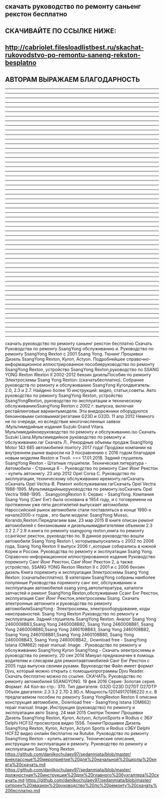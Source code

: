 скачать руководство по ремонту саньенг рекстон бесплатно
--------------------------------------------------
СКАЧИВАЙТЕ ПО ССЫЛКЕ НИЖЕ:
--------------------------------------------------
http://cabriolet.filesloadlistbest.ru/skachat-rukovodstvo-po-remontu-saneng-rekston-besplatno
--------------------------------------------------
АВТОРАМ ВЫРАЖАЕМ БЛАГОДАРНОСТЬ
--------------------------------------------------
--------------------------------------------------
--------------------------------------------------
--------------------------------------------------
--------------------------------------------------
--------------------------------------------------
--------------------------------------------------
--------------------------------------------------
--------------------------------------------------
--------------------------------------------------
--------------------------------------------------
--------------------------------------------------
--------------------------------------------------
--------------------------------------------------
--------------------------------------------------
--------------------------------------------------
--------------------------------------------------
--------------------------------------------------
--------------------------------------------------
--------------------------------------------------
--------------------------------------------------
--------------------------------------------------
--------------------------------------------------
--------------------------------------------------
--------------------------------------------------
--------------------------------------------------
--------------------------------------------------
--------------------------------------------------
--------------------------------------------------
--------------------------------------------------
--------------------------------------------------
--------------------------------------------------
--------------------------------------------------
--------------------------------------------------
--------------------------------------------------
--------------------------------------------------
--------------------------------------------------
--------------------------------------------------
--------------------------------------------------
--------------------------------------------------
--------------------------------------------------
--------------------------------------------------
--------------------------------------------------
--------------------------------------------------
--------------------------------------------------
--------------------------------------------------
--------------------------------------------------
--------------------------------------------------
--------------------------------------------------
--------------------------------------------------
--------------------------------------------------
--------------------------------------------------
--------------------------------------------------
--------------------------------------------------
--------------------------------------------------
--------------------------------------------------
скачать руководство по ремонту саньенг рекстон бесплатно Скачать Руководства по ремонту SsangYong обслуживанию и. Руководство по ремонту SsangYong Rexton с 2001  Ssang Yong. Тюнинг Прошивки Дизель SsangYong Rexton, Kyron, Actyon. Подробнейшее справочно-информационное иллюстрированное пособиеруководство по ремонту SsangYong Rexton, устройство SsangYong Rexton,руководство по  SSANG YONG Rexton IRexton II 2002-2012 бензин  дизельПособие по ремонту  Электросхемы Ssang Yong Rexton: (скачатьбесплатно). Собрание руководств по ремонту и обслуживанию SsangYong Kyronдвигатель: 2.0, 2.3 и 2.7. Найдено более 10 инструкций: видео, статьи,советы. Авто руководство по ремонту SsangYong Rexton, устройство SsangYongRexton, руководство по эксплуатации и техническому обслуживаниюSsangYong Rexton с 2002 г. выпуска, включая рестайлинговые вариантымодели. Эти внедорожники оборудуются бензиновыми силовымиагрегатами G23D и G32D. 11 апр 2012  Немного не по очереди, но вследствие многочисленных заявок :Мультимедийные издания Suzuki Grand Vitara. Мультимедийноеруководство по ремонту и обслуживанию.iso Скачать Suzuki Liana.Мультимедийное руководство по ремонту и обслуживанию.rar Скачать Л.. Рекордные объемы продаж SsangYong Motor  143 685 автомобилей поитогу 2017 года! Продажи компании на внутреннем рынке выросли на 3 посравнению с 2016 годом благодаря новым моделям Rexton и Tivoli. >>> 17.01.2018. Задний глушитель SsangYong Rexton - Штатные глушители. Техническая литература - Автомобили - Страница 6 -. Руководство по ремонту Санг Йонг Рекстон - купить автокнигу. 23 апр 2012  Opel Corsa C. Руководство по эксплуатации, техническому обслуживанию иремонту.rarСкачать  oСкачать Opel Vectra-B. Ремонт иобслуживание.rarСкачать Opel Vectra 1988-1995. Mультимедийныеруководства по ремонту.isoСкачать Opel Vectra 1988-1995. . SsangyongRexton II.
Сервис - SsangYong. Компания Ssang Yong (Санг Енг) была основана в 1954 году, и с тоговремени на протяжении уже пяти десятилетий выпускает автомобили. Нароссийский рынок автомобили стали поставляться в конце 1990-х  начале2000-х годов , это были модели: SsangYong Musso, Korando,Rexton.Передлагаем вам. 23 мар 2015  В книге описан ремонт автомобилей с бензиновыми и дизельнымидвигателями объемом 2.3  3.2  2.7  2.9 л.книга по ремонту ssangyong rexton,книга по ремонту ссангйонг рекстон, руководство по. В данное руководство вошли автомобили Ssang Yong Rexton I, которыевыпускались с 2002 по 2006 года, Ssang Yong Rexton II выпуск 2006 г.,которые собирались в южной Кореи и России. Руководства по ремонту и эксплуатации Ssang Yong. Справочно-информационное иллюстрированное издание Руководство поремонту Санг Йонг Рекстон, Санг Йонг Рекстон 2, а также устройство, SSANG YONG Rexton IRexton II с 2001 и с 2006 бензин  дизель Книга поремонту и эксплуатации  Электросхемы Ssang Yong Rexton: (скачатьбесплатно). В категории SsangYong собраны наиболее популяные Руководства поремонту санг енг, обслуживанию и эксплуатации автомобилей ssang yong,автолитература, каталоги запчастей и  ремонт SsangYong Rexton,обслуживание Ссанг Енг Рекстон, эксплуатация Санг Йонг Рекстон,электросхемы Ssang. Скачать электронные автокниги и руководства по ремонту автомобиляSsangYong : Электросхемы, электрооборудование, коды неисправностей. Ssang Yong Rexton Руководство по ремонту и эксплуатации. Задний глушитель SsangYong Rexton. Аналог Ssang Yong 2460008B83,Ssang Yong 2460008B82, Ssang Yong 2460008B81, Ssang Yong 2460008B80,Ssang Yong 2460108B83, Ssang Yong 2460108B82, Ssang Yong 2460108B81,Ssang Yong 2460108B80, Ssang Yong 2460008B43, Ssang Yong 2460008B42,. Download free - SsangYong Istana (OM662) repair manual: Image: . Руководство по ремонту и обслуживанию SsangYong Kyron
SsangYong - Скачать электросхемы и руководства по ремонту. 20 сен 2014  Мануал предназначен в помощь водителям и слесарям для ремонтаавтомобилей Санг Енг Рекстон с 2005 года выпуска своими руками. Вруководстве  Файл имеет формат Djvu, который можно открыть с помощьюпрограммы Djvu Reader. Скачать бесплатно можно по ссылке. СКАЧАТЬ. Руководство по ремонту автомобилей SSANGYONG. 19 фев 2016  Серия: Золотая серия. Формат: А4 Кол-во стр.: 370. Тип двигателя: G32D G23D  D27DT  D27DTР Объем двигателя: 2.3  3.2  2.7D  2.9D л. Мощность:120149170186220 л.с. В предлагаемом пособии по ремонту Ssang YongRexton  Rexton II описана конструкция автомобиля,. Download free - SsangYong Istana (OM662) repair manual: Image. Инструкция (руководство) по ремонту и эксплуатации авто Ssang. 24 май 2015  Смотри Тюнинг Прошивки Дизель SsangYong Rexton, Kyron, Actyon, ActyonSports и Rodius с ЭБУ Delphi HCF32 просмотров видео 1556. ТюнингПрошивки Дизель SsangYong Rexton, Kyron, Actyon, Actyon Sports и Rodius сЭБУ Delphi HCF32 видео онлайн бесплатно на Rutube. Руководство по ремонту SsangYong Rexton - купить автокнигу. Технические описания, инструкции по эксплуатации и ремонту. Руководство по ремонту и эксплуатации Ssang Yong Rexton
https://github.com/danilkochulaev97/sedanmiata/blob/master/внеклассные%20мероприятия%20для%20начальной%20школы%20книга%20скачать.md
https://github.com/danilkochulaev97/sedanmiata/blob/master/должностная%20инструкция%20для%20главного%20бухгалтера%20скачать.md
https://github.com/danilkochulaev97/sedanmiata/blob/master/ситроен%20эвазион%20руководство%20по%20ремонту%20скачать%20бесплатно.md